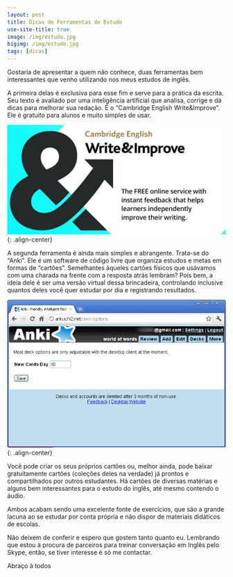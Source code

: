 ```yaml
---
layout: post
title: Dicas de Ferramentas de Estudo
use-site-title: true
image: /img/estudo.jpg
bigimg: /img/estudo.jpg
tags: [dicas]
---
```


Gostaria de apresentar a quem não conhece, duas ferramentas bem interessantes que venho utilizando nos meus estudos de inglês.

A primeira delas é exclusiva para esse fim e serve para a prática da escrita. Seu texto é avaliado por uma inteligência artificial que analisa, corrige e dá dicas para melhorar sua redação. É o “Cambridge English Write&Improve”. Ele é gratuito para alunos e muito simples de usar.

![image](../img/writeimprove.jpg){: .align-center}

A segunda ferramenta é ainda mais simples e abrangente. Trata-se do “Anki”. Ele é um software de código livre que organiza estudos e metas em formas de “cartões”. Semelhantes àqueles cartões físicos que usávamos com uma charada na frente com a resposta atrás lembram? Pois bem, a ideia dele é ser uma versão virtual dessa brincadeira, controlando inclusive quantos deles você quer estudar por dia e registrando resultados.

![image](../img/anki.webp){: .align-center}

Você pode criar os seus próprios cartões ou, melhor ainda, pode baixar gratuitamente cartões (coleções deles na verdade) já prontos e compartilhados por outros estudantes. Há cartões de diversas matérias e alguns bem interessantes para o estudo do inglês, até mesmo contendo o áudio.

Ambos acabam sendo uma excelente fonte de exercícios, que são a grande lacuna ao se estudar por conta própria e não dispor de materiais didáticos de escolas.

Não deixem de conferir e espero que gostem tanto quanto eu. Lembrando que estou à procura de parceiros para treinar conversação em Inglês pelo Skype, então, se tiver interesse é só me contactar.

Abraço à todos